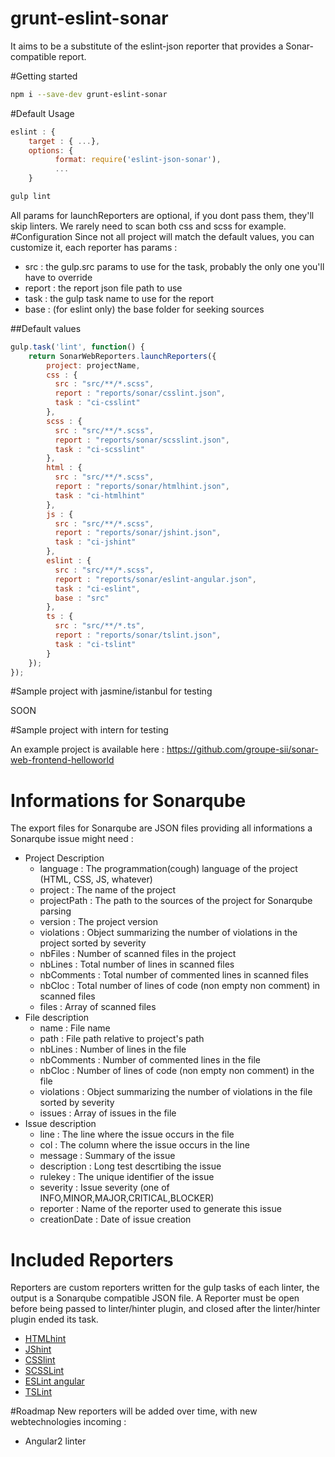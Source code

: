 # grunt-eslint-sonar
It aims to be a substitute of the eslint-json reporter that provides a Sonar-compatible report.

#Getting started
```bash
npm i --save-dev grunt-eslint-sonar
```

#Default Usage
```Javascript
eslint : {
    target : { ...},
    options: {
          format: require('eslint-json-sonar'),
          ...
    }
```
```bash
gulp lint
```
All params for launchReporters are optional, if you dont pass them, they'll skip linters. We rarely need to scan both css and scss for example.
#Configuration
Since not all project will match the default values, you can customize it, each reporter has params :

* src : the gulp.src params to use for the task, probably the only one you'll have to override
* report : the report json file path to use
* task : the gulp task name to use for the report
* base : (for eslint only) the base folder for seeking sources

##Default values
```Javascript
gulp.task('lint', function() {
    return SonarWebReporters.launchReporters({
        project: projectName,
        css : {
          src : "src/**/*.scss",
          report : "reports/sonar/csslint.json",
          task : "ci-csslint"
        },
        scss : {
          src : "src/**/*.scss",
          report : "reports/sonar/scsslint.json",
          task : "ci-scsslint"
        },
        html : {
          src : "src/**/*.scss",
          report : "reports/sonar/htmlhint.json",
          task : "ci-htmlhint"
        },
        js : {
          src : "src/**/*.scss",
          report : "reports/sonar/jshint.json",
          task : "ci-jshint"
        },
        eslint : {
          src : "src/**/*.scss",
          report : "reports/sonar/eslint-angular.json",
          task : "ci-eslint",
          base : "src"
        },
        ts : {
          src : "src/**/*.ts",
          report : "reports/sonar/tslint.json",
          task : "ci-tslint"
        }
    });
});
```

#Sample project with jasmine/istanbul for testing

SOON

#Sample project with intern for testing

An example project is available here : https://github.com/groupe-sii/sonar-web-frontend-helloworld

# Informations for Sonarqube
The export files for Sonarqube are JSON files providing all informations a Sonarqube issue might need :

* Project Description
  * language : The programmation(cough) language of the project (HTML, CSS, JS, whatever)
  * project : The name of the project
  * projectPath : The path to the sources of the project for Sonarqube parsing
  * version : The project version
  * violations : Object summarizing the number of violations in the project sorted by severity
  * nbFiles : Number of scanned files in the project
  * nbLines : Total number of lines in scanned files
  * nbComments : Total number of commented lines in scanned files
  * nbCloc : Total number of lines of code (non empty non comment) in scanned files
  * files : Array of scanned files
* File description
  * name : File name
  * path : File path relative to project's path
  * nbLines : Number of lines in the file
  * nbComments : Number of commented lines in the file
  * nbCloc : Number of lines of code (non empty non comment) in the file
  * violations : Object summarizing the number of violations in the file sorted by severity
  * issues : Array of issues in the file
* Issue description
  * line : The line where the issue occurs in the file
  * col : The column where the issue occurs in the line
  * message : Summary of the issue
  * description : Long test descrtibing the issue
  * rulekey : The unique identifier of the issue
  * severity : Issue severity (one of INFO,MINOR,MAJOR,CRITICAL,BLOCKER)
  * reporter : Name of the reporter used to generate this issue
  * creationDate : Date of issue creation

# Included Reporters
Reporters are custom reporters written for the gulp tasks of each linter, the output is a Sonarqube compatible JSON file.
A Reporter must be open before being passed to linter/hinter plugin, and closed after the linter/hinter plugin ended its task.

* [HTMLhint](http://htmlhint.com/)
* [JShint](http://jshint.com/)
* [CSSlint](http://csslint.net/)
* [SCSSLint](https://github.com/brigade/scss-lint)
* [ESLint angular](https://github.com/Gillespie59/eslint-plugin-angular)
* [TSLint](http://palantir.github.io/tslint/)

#Roadmap
New reporters will be added over time, with new webtechnologies incoming :

* Angular2 linter

